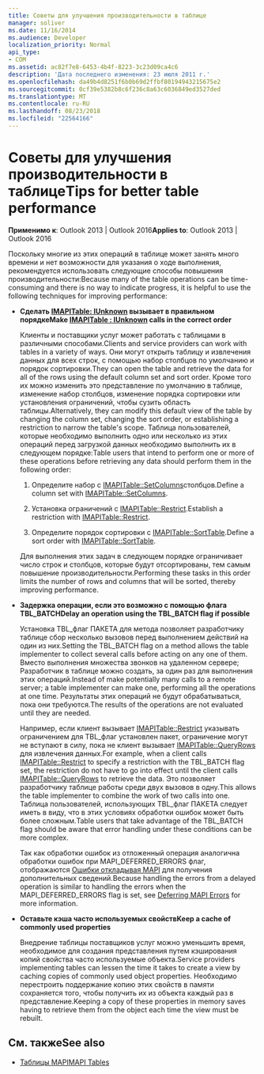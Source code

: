 ```yaml
---
title: Советы для улучшения производительности в таблице
manager: soliver
ms.date: 11/16/2014
ms.audience: Developer
localization_priority: Normal
api_type:
- COM
ms.assetid: ac82f7e8-6453-4b4f-8223-3c23d09ca4c6
description: 'Дата последнего изменения: 23 июля 2011 г.'
ms.openlocfilehash: da49b4d8251f6b0b69d2ffbf80194943215675e2
ms.sourcegitcommit: 0cf39e5382b8c6f236c8a63c6036849ed3527ded
ms.translationtype: MT
ms.contentlocale: ru-RU
ms.lasthandoff: 08/23/2018
ms.locfileid: "22564166"
---
```

# <a name="tips-for-better-table-performance"></a><span data-ttu-id="93588-103">Советы для улучшения производительности в таблице</span><span class="sxs-lookup"><span data-stu-id="93588-103">Tips for better table performance</span></span>
  
<span data-ttu-id="93588-104">**Применимо к**: Outlook 2013 | Outlook 2016</span><span class="sxs-lookup"><span data-stu-id="93588-104">**Applies to**: Outlook 2013 | Outlook 2016</span></span> 
  
<span data-ttu-id="93588-105">Поскольку многие из этих операций в таблице может занять много времени и нет возможности для указания о ходе выполнения, рекомендуется использовать следующие способы повышения производительности:</span><span class="sxs-lookup"><span data-stu-id="93588-105">Because many of the table operations can be time-consuming and there is no way to indicate progress, it is helpful to use the following techniques for improving performance:</span></span>
  
- <span data-ttu-id="93588-106">**Сделать [IMAPITable: IUnknown](imapitableiunknown.md) вызывает в правильном порядке**</span><span class="sxs-lookup"><span data-stu-id="93588-106">**Make [IMAPITable : IUnknown](imapitableiunknown.md) calls in the correct order**</span></span>
    
   <span data-ttu-id="93588-107">Клиенты и поставщики услуг может работать с таблицами в различными способами.</span><span class="sxs-lookup"><span data-stu-id="93588-107">Clients and service providers can work with tables in a variety of ways.</span></span> <span data-ttu-id="93588-108">Они могут открыть таблицу и извлечения данных для всех строк, с помощью набор столбцов по умолчанию и порядок сортировки.</span><span class="sxs-lookup"><span data-stu-id="93588-108">They can open the table and retrieve the data for all of the rows using the default column set and sort order.</span></span> <span data-ttu-id="93588-109">Кроме того их можно изменить это представление по умолчанию в таблице, изменение набор столбцов, изменение порядка сортировки или установления ограничений, чтобы сузить область таблицы.</span><span class="sxs-lookup"><span data-stu-id="93588-109">Alternatively, they can modify this default view of the table by changing the column set, changing the sort order, or establishing a restriction to narrow the table's scope.</span></span> <span data-ttu-id="93588-110">Таблица пользователей, которые необходимо выполнить одно или несколько из этих операций перед загрузкой данных необходимо выполнить их в следующем порядке:</span><span class="sxs-lookup"><span data-stu-id="93588-110">Table users that intend to perform one or more of these operations before retrieving any data should perform them in the following order:</span></span>
    
    1. <span data-ttu-id="93588-111">Определите набор с [IMAPITable::SetColumns](imapitable-setcolumns.md)столбцов.</span><span class="sxs-lookup"><span data-stu-id="93588-111">Define a column set with [IMAPITable::SetColumns](imapitable-setcolumns.md).</span></span>
        
    2. <span data-ttu-id="93588-112">Установка ограничений с [IMAPITable::Restrict](imapitable-restrict.md).</span><span class="sxs-lookup"><span data-stu-id="93588-112">Establish a restriction with [IMAPITable::Restrict](imapitable-restrict.md).</span></span>
        
    3. <span data-ttu-id="93588-113">Определите порядок сортировки с [IMAPITable::SortTable](imapitable-sorttable.md).</span><span class="sxs-lookup"><span data-stu-id="93588-113">Define a sort order with [IMAPITable::SortTable](imapitable-sorttable.md).</span></span>
    
    <span data-ttu-id="93588-114">Для выполнения этих задач в следующем порядке ограничивает число строк и столбцов, которые будут отсортированы, тем самым повышение производительности.</span><span class="sxs-lookup"><span data-stu-id="93588-114">Performing these tasks in this order limits the number of rows and columns that will be sorted, thereby improving performance.</span></span>
    
- <span data-ttu-id="93588-115">**Задержка операции, если это возможно с помощью флага TBL_BATCH**</span><span class="sxs-lookup"><span data-stu-id="93588-115">**Delay an operation using the TBL_BATCH flag if possible**</span></span>
    
    <span data-ttu-id="93588-116">Установка TBL\_флаг ПАКЕТА для метода позволяет разработчику таблице сбор несколько вызовов перед выполнением действий на один из них.</span><span class="sxs-lookup"><span data-stu-id="93588-116">Setting the TBL\_BATCH flag on a method allows the table implementer to collect several calls before acting on any one of them.</span></span> <span data-ttu-id="93588-117">Вместо выполнения множества звонков на удаленном сервере; Разработчик в таблице можно создать, за один раз для выполнения этих операций.</span><span class="sxs-lookup"><span data-stu-id="93588-117">Instead of make potentially many calls to a remote server; a table implementer can make one, performing all the operations at one time.</span></span> <span data-ttu-id="93588-118">Результаты этих операций не будут обрабатываться, пока они требуются.</span><span class="sxs-lookup"><span data-stu-id="93588-118">The results of the operations are not evaluated until they are needed.</span></span> 
    
    <span data-ttu-id="93588-119">Например, если клиент вызывает [IMAPITable::Restrict](imapitable-restrict.md) указывать ограничением для TBL\_флаг установлен пакет, ограничение могут не вступают в силу, пока не клиент вызывает [IMAPITable::QueryRows](imapitable-queryrows.md) для извлечения данных.</span><span class="sxs-lookup"><span data-stu-id="93588-119">For example, when a client calls [IMAPITable::Restrict](imapitable-restrict.md) to specify a restriction with the TBL\_BATCH flag set, the restriction do not have to go into effect until the client calls [IMAPITable::QueryRows](imapitable-queryrows.md) to retrieve the data.</span></span> <span data-ttu-id="93588-120">Это позволяет разработчику таблице работы среди двух вызовов в одну.</span><span class="sxs-lookup"><span data-stu-id="93588-120">This allows the table implementer to combine the work of two calls into one.</span></span> <span data-ttu-id="93588-121">Таблица пользователей, использующих TBL\_флаг ПАКЕТА следует иметь в виду, что в этих условиях обработки ошибок может быть более сложным.</span><span class="sxs-lookup"><span data-stu-id="93588-121">Table users that take advantage of the TBL\_BATCH flag should be aware that error handling under these conditions can be more complex.</span></span> 
    
    <span data-ttu-id="93588-122">Так как обработки ошибок из отложенный операция аналогична обработки ошибок при MAPI\_DEFERRED_ERRORS флаг, отображаются [Ошибки откладывая MAPI](deferring-mapi-errors.md) для получения дополнительных сведений.</span><span class="sxs-lookup"><span data-stu-id="93588-122">Because handling the errors from a delayed operation is similar to handling the errors when the MAPI\_DEFERRED_ERRORS flag is set, see [Deferring MAPI Errors](deferring-mapi-errors.md) for more information.</span></span> 
    
- <span data-ttu-id="93588-123">**Оставьте кэша часто используемых свойств**</span><span class="sxs-lookup"><span data-stu-id="93588-123">**Keep a cache of commonly used properties**</span></span>
    
    <span data-ttu-id="93588-124">Внедрение таблицы поставщиков услуг можно уменьшить время, необходимое для создания представления путем кэширования копий свойства часто используемые объекта.</span><span class="sxs-lookup"><span data-stu-id="93588-124">Service providers implementing tables can lessen the time it takes to create a view by caching copies of commonly used object properties.</span></span> <span data-ttu-id="93588-125">Необходимо перестроить поддержание копию этих свойств в памяти сохраняется того, чтобы получить их из объекта каждый раз в представление.</span><span class="sxs-lookup"><span data-stu-id="93588-125">Keeping a copy of these properties in memory saves having to retrieve them from the object each time the view must be rebuilt.</span></span>
    
## <a name="see-also"></a><span data-ttu-id="93588-126">См. также</span><span class="sxs-lookup"><span data-stu-id="93588-126">See also</span></span>

- [<span data-ttu-id="93588-127">Таблицы MAPI</span><span class="sxs-lookup"><span data-stu-id="93588-127">MAPI Tables</span></span>](mapi-tables.md)

